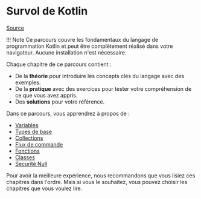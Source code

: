 # Survol de Kotlin

[Source](https://kotlinlang.org/docs/kotlin-tour-welcome.html)

!!! Note
    Ce parcours couvre les fondamentaux du langage de programmation Kotlin et peut être complètement réalisé dans votre
    navigateur. Aucune installation n'est nécessaire.

Chaque chapitre de ce parcours contient :

* De la **théorie** pour introduire les concepts clés du langage avec des exemples.
* De la **pratique** avec des exercices pour tester votre compréhension de ce que vous avez appris.
* Des **solutions** pour votre référence.

Dans ce parcours, vous apprendrez à propos de :

* [Variables](02-variables.md)
* [Types de base](03-types.md)
* [Collections](04-collections.md)
* [Flux de commande](05-flot.md)
* [Fonctions](06-fonctions.md)
* [Classes](07-classes.md)
* [Securité Null](08-valeurs-nulles.md)

Pour avoir la meilleure expérience, nous recommandons que vous lisiez ces chapitres dans l'ordre. Mais si vous le
souhaitez, vous pouvez choisir les chapitres que vous voulez lire.

